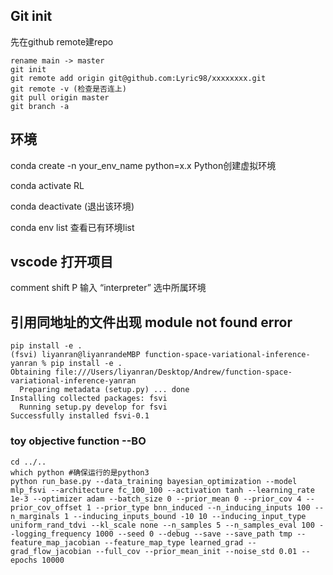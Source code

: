 ## Git init
先在github remote建repo
```
rename main -> master
git init
git remote add origin git@github.com:Lyric98/xxxxxxxx.git
git remote -v (检查是否连上)
git pull origin master
git branch -a
```

## 环境
conda create -n your_env_name python=x.x Python创建虚拟环境

conda activate RL

conda deactivate (退出该环境)

conda env list 查看已有环境list

## vscode 打开项目
comment shift P 输入 “interpreter” 选中所属环境

## 引用同地址的文件出现 module not found error
```
pip install -e .
(fsvi) liyanran@liyanrandeMBP function-space-variational-inference-yanran % pip install -e .
Obtaining file:///Users/liyanran/Desktop/Andrew/function-space-variational-inference-yanran
  Preparing metadata (setup.py) ... done
Installing collected packages: fsvi
  Running setup.py develop for fsvi
Successfully installed fsvi-0.1
```
### toy objective function --BO
```
cd ../..
which python #确保运行的是python3
python run_base.py --data_training bayesian_optimization --model mlp_fsvi --architecture fc_100_100 --activation tanh --learning_rate 1e-3 --optimizer adam --batch_size 0 --prior_mean 0 --prior_cov 4 --prior_cov_offset 1 --prior_type bnn_induced --n_inducing_inputs 100 --n_marginals 1 --inducing_inputs_bound -10 10 --inducing_input_type uniform_rand_tdvi --kl_scale none --n_samples 5 --n_samples_eval 100 --logging_frequency 1000 --seed 0 --debug --save --save_path tmp --feature_map_jacobian --feature_map_type learned_grad --grad_flow_jacobian --full_cov --prior_mean_init --noise_std 0.01 --epochs 10000
```